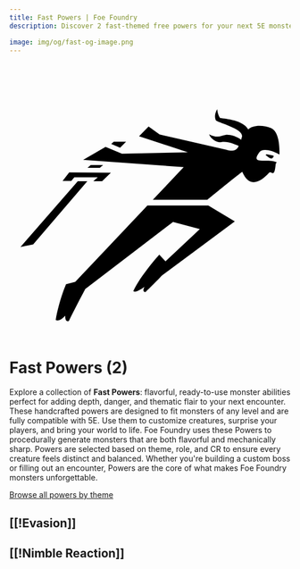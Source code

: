 ```yaml
---
title: Fast Powers | Foe Foundry
description: Discover 2 fast-themed free powers for your next 5E monster.

image: img/og/fast-og-image.png
---
```


# <span class="inline-icon" aria-hidden="true"><svg xmlns="http://www.w3.org/2000/svg" viewBox="0 0 512 512"><path d="M378.321 58.818c-3.95 6.585-5.374 14.345-2.228 20.761 8.425 5.494 50.968 15.802 47.286 29.773-.784 2.301-1.087 3.54-1.515 5.224-7.4-6.764-22.462-10.05-27.902-9.049-4.832.843-9.721 3.05-14.44 3.248-5.986-.032-11.34-1.516-15.925-4.254 3.24 8.943 14.85 15.537 22.049 14.412 11.318-2.258 23.535 3.723 31.779 6.67-5.055 13.86-22.014 7.334-22.014 7.334l-121.937-28.02L253.44 90.45l-17.34 17.72 88.945 29.131-120.023 2.676-29.907-12.486-40.77 23.617 182.99 13.291-56.212 59.426h99.22c19.341-15.746 63.009-51.2 63.645-50.793 12.867 29.973 33.256 19.023 48.815 1.55 4.515-5.069 9.47 12.362 12.021-16.015.64-1 1.217-2.011 1.772-3.03-18.028-7.661-48.58 5.732-31.817-17.992 5.135-7.262 20.776-5.296 36.871 3.97.582-15.262-1.056-42.396-15.484-48.39-14.85-6.169-34.024-5.48-41.316 2.682-9.946-16.88-39.574-19.07-51.307-20.764-3.453-5.429-4.558-10.479-5.223-16.226zm-188.328 59.236-4.558 4.034 16.138 6.853 10.852-10.887zm276.578 24.354c6.542 4.808 7.01 5.943 11.393 6.1 1.597-1.021 5.12-4.613 1.857-5.37l-11.04-2.203c-1.14-.204-2.02.646-2.21 1.473zM148.167 160.44l-5.95 5.264h22.43l5.952-5.264zm-39.285 13.598-12 15.357h15.855l5.461-6.414h42.592l-7.937 6.94h15.953l16-15.356zm15.664 15.933L20.251 309.592l23.027-4.516 98.618-115.104zM251.3 234.216 119.878 373.16l-16.697 4.265s-12.898 29.813-18.834 65.059c7.659 4.113 17.39-8.02 17.39-8.02s-1.1 13.09 6.64 9.743c14.097-28.569 29.864-58.248 29.864-58.248l159.721-121.877 20.994 5.584 27.758 7.386-62.557 58.727-11.238-12.15s-34.319 38.069-47.305 66.224c4.13 4.74 20.33-7.64 20.33-7.64s-5.369 9.615 1.932 9.31c17.808-16.694 29.682-29.826 29.682-29.826l132.82-98.543-48.23-28.938z"/></svg></span> Fast Powers (2)

Explore a collection of **Fast Powers**: flavorful, ready-to-use monster abilities perfect for adding depth, danger, and thematic flair to your next encounter. These handcrafted powers are designed to fit monsters of any level and are fully compatible with 5E. Use them to customize creatures, surprise your players, and bring your world to life. Foe Foundry uses these Powers to procedurally generate monsters that are both flavorful and mechanically sharp. Powers are selected based on theme, role, and CR to ensure every creature feels distinct and balanced. Whether you're building a custom boss or filling out an encounter, Powers are the core of what makes Foe Foundry monsters unforgettable.  

  
[Browse all powers by theme](all.md)

[[!Evasion]]
---

[[!Nimble Reaction]]
---
